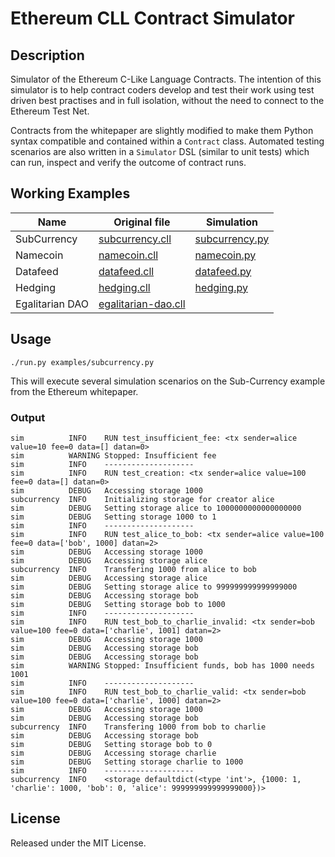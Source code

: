 # Ethereum CLL Contract Simulator

## Description

Simulator of the Ethereum C-Like Language Contracts. The intention of this
simulator is to help contract coders develop and test their work using test
driven best practises and in full isolation, without the need to connect to the
Ethereum Test Net.

Contracts from the whitepaper are slightly modified to make them Python syntax
compatible and contained within a `Contract` class. Automated testing scenarios
are also written in a `Simulator` DSL (similar to unit tests) which can run,
inspect and verify the outcome of contract runs.

## Working Examples

| Name            | Original file                                       | Simulation                                |
| --------------- | --------------------------------------------------- | ----------------------------------------- |
| SubCurrency     | [subcurrency.cll](examples/subcurrency.cll)         | [subcurrency.py](examples/subcurrency.py) |
| Namecoin        | [namecoin.cll](examples/namecoin.cll)               | [namecoin.py](examples/namecoin.py)       |
| Datafeed        | [datafeed.cll](examples/datafeed.cll)               | [datafeed.py](examples/datafeed.py)       |
| Hedging         | [hedging.cll](examples/hedging.cll)                 | [hedging.py](examples/hedging.py)         |
| Egalitarian DAO | [egalitarian-dao.cll](examples/egalitarian-dao.cll) |                                           |


## Usage

`./run.py examples/subcurrency.py`

This will execute several simulation scenarios on the Sub-Currency example from the Ethereum whitepaper.

### Output

```
sim          INFO    RUN test_insufficient_fee: <tx sender=alice value=10 fee=0 data=[] datan=0>
sim          WARNING Stopped: Insufficient fee
sim          INFO    --------------------
sim          INFO    RUN test_creation: <tx sender=alice value=100 fee=0 data=[] datan=0>
sim          DEBUG   Accessing storage 1000
subcurrency  INFO    Initializing storage for creator alice
sim          DEBUG   Setting storage alice to 1000000000000000000
sim          DEBUG   Setting storage 1000 to 1
sim          INFO    --------------------
sim          INFO    RUN test_alice_to_bob: <tx sender=alice value=100 fee=0 data=['bob', 1000] datan=2>
sim          DEBUG   Accessing storage 1000
sim          DEBUG   Accessing storage alice
subcurrency  INFO    Transfering 1000 from alice to bob
sim          DEBUG   Accessing storage alice
sim          DEBUG   Setting storage alice to 999999999999999000
sim          DEBUG   Accessing storage bob
sim          DEBUG   Setting storage bob to 1000
sim          INFO    --------------------
sim          INFO    RUN test_bob_to_charlie_invalid: <tx sender=bob value=100 fee=0 data=['charlie', 1001] datan=2>
sim          DEBUG   Accessing storage 1000
sim          DEBUG   Accessing storage bob
sim          DEBUG   Accessing storage bob
sim          WARNING Stopped: Insufficient funds, bob has 1000 needs 1001
sim          INFO    --------------------
sim          INFO    RUN test_bob_to_charlie_valid: <tx sender=bob value=100 fee=0 data=['charlie', 1000] datan=2>
sim          DEBUG   Accessing storage 1000
sim          DEBUG   Accessing storage bob
subcurrency  INFO    Transfering 1000 from bob to charlie
sim          DEBUG   Accessing storage bob
sim          DEBUG   Setting storage bob to 0
sim          DEBUG   Accessing storage charlie
sim          DEBUG   Setting storage charlie to 1000
sim          INFO    --------------------
subcurrency  INFO    <storage defaultdict(<type 'int'>, {1000: 1, 'charlie': 1000, 'bob': 0, 'alice': 999999999999999000})>
```

## License

Released under the MIT License.
